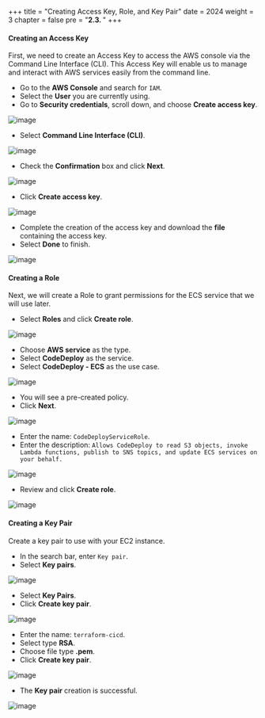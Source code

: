 +++
title = "Creating Access Key, Role, and Key Pair"
date = 2024
weight = 3
chapter = false
pre = "<b>2.3. </b>"
+++

#### Creating an Access Key

First, we need to create an Access Key to access the AWS console via the Command Line Interface (CLI). This Access Key will enable us to manage and interact with AWS services easily from the command line.

- Go to the **AWS Console** and search for `IAM`.
- Select the **User** you are currently using.
- Go to **Security credentials**, scroll down, and choose **Create access key**.

![image](/images/2-preparation/2.1.png)

- Select **Command Line Interface (CLI)**.

![image](/images/2-preparation/2.2.png)

- Check the **Confirmation** box and click **Next**.

![image](/images/2-preparation/2.3.png)

- Click **Create access key**.

![image](/images/2-preparation/2.4.png)

- Complete the creation of the access key and download the **file** containing the access key.
- Select **Done** to finish.

![image](/images/2-preparation/2.5.png)

#### Creating a Role

Next, we will create a Role to grant permissions for the ECS service that we will use later.

- Select **Roles** and click **Create role**.

![image](/images/2-preparation/2.6.png)

- Choose **AWS service** as the type.
- Select **CodeDeploy** as the service.
- Select **CodeDeploy - ECS** as the use case.

![image](/images/2-preparation/2.7.png)

- You will see a pre-created policy.
- Click **Next**.

![image](/images/2-preparation/2.8.png)

- Enter the name: `CodeDeployServiceRole`.
- Enter the description: `Allows CodeDeploy to read S3 objects, invoke Lambda functions, publish to SNS topics, and update ECS services on your behalf.`

![image](/images/2-preparation/2.9.png)

- Review and click **Create role**.

![image](/images/2-preparation/2.10.png)

#### Creating a Key Pair

Create a key pair to use with your EC2 instance.

- In the search bar, enter `Key pair`.
- Select **Key pairs**.

![image](/images/2-preparation/2.11.png)

- Select **Key Pairs**.
- Click **Create key pair**.

![image](/images/2-preparation/2.12.png)

- Enter the name: `terraform-cicd`.
- Select type **RSA**.
- Choose file type **.pem**.
- Click **Create key pair**.

![image](/images/2-preparation/2.13.png)

- The **Key pair** creation is successful.

![image](/images/2-preparation/2.14.png)
